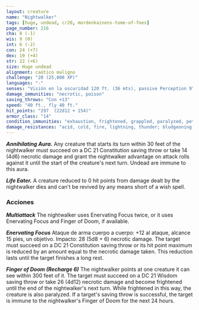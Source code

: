 ```yaml
---
layout: creature
name: "Nightwalker"
tags: [huge, undead, cr20, mordenkainens-tome-of-foes]
page_number: 216
cha: 8 (-1)
wis: 9 (0)
int: 6 (-2)
con: 24 (+7)
dex: 19 (+4)
str: 22 (+6)
size: Huge undead
alignment: caótico maligno
challenge: "20 (25,000 XP)"
languages: "-"
senses: "Visión en la oscuridad 120 ft. (36 mts), passive Perception 9"
damage_immunities: "necrotic, poison"
saving_throws: "Con +13"
speed: "40 ft., fly 40 ft."
hit_points: "297  (22d12 + 154)"
armor_class: "14"
condition_immunities: "exhaustion, frightened, grappled, paralyzed, petrified, poisoned, prone, restrained"
damage_resistances: "acid, cold, fire, lightning, thunder; bludgeoning, piercing, and slashing from nonmagical attacks"
---
```


***Annihilating Aura.*** Any creature that starts its turn within 30 feet of the nightwalker must succeed on a DC 21 Constitution saving throw or take 14 (4d6) necrotic damage and grant the nightwalker advantage on attack rolls against it until the start of the creature's next turn. Undead are immune to this aura.

***Life Eater.*** A creature reduced to 0 hit points from damage dealt by the nightwalker dies and can't be revived by any means short of a wish spell.

### Acciones

***Multiattack*** The nightwalker uses Enervating Focus twice, or it uses Enervating Focus and Finger of Doom, if available.

***Enervating Focus*** Ataque de arma cuerpo a cuerpo: +12 al ataque, alcance 15 pies, un objetivo. Impacto: 28 (5d8 + 6) necrotic damage. The target must succeed on a DC 21 Constitution saving throw or its hit point maximum is reduced by an amount equal to the necrotic damage taken. This reduction lasts until the target finishes a long rest.

***Finger of Doom (Recharge 6)*** The nightwalker points at one creature it can see within 300 feet of it. The target must succeed on a DC 21 Wisdom saving throw or take 26 (4d12) necrotic damage and become frightened until the end of the nightwalker's next turn. While frightened in this way, the creature is also paralyzed. If a target's saving throw is successful, the target is immune to the nightwalker's Finger of Doom for the next 24 hours.